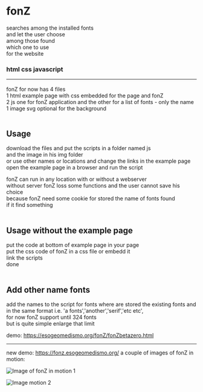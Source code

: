 # fonZ <br>
searches among the installed fonts<br>
and let the user choose<br>
among those found<br>
which one to use<br>
for the website<br>

### html css javascript <hr>

fonZ for now has 4 files<br>
1 html example page with css embedded for the page and fonZ<br>
2 js one for fonZ application and the other for a list of fonts - only the name<br>
1 image svg optional for the background<br><br>

## Usage
download the files and put the scripts in a folder named js<br>
and the image in his img folder<br>
or use other names or locations and change the links in the example page<br>
open the example page in a browser and run the script<br>

fonZ can run in any location with or without a webserver<br>
without server fonZ loss some functions and the user cannot save his choice<br>
because fonZ need some cookie for stored the name of fonts found<br>
if it find something<br><br>

## Usage without the example page<br>

put the code at bottom of example page in your page<br>
put the css code of fonZ in a css file or embedd it<br>
link the scripts<br>
done<br><br>

## Add other name fonts<br>

add the names to the script for fonts where are stored the existing fonts and in the same format i.e. 'a fonts','another','serif','etc etc',<br>
for now fonZ support until 324 fonts <br>
but is quite simple enlarge that limit <br>


demo: https://esogeomedismo.org/fonZ/fonZbetazero.html <hr>
new demo: https://fonz.esogeomedismo.org/
a couple of images of fonZ in motion:


![Image of fonZ in motion 1](https://fonz.esogeomedismo.org/img/fonZaction1.png)

![Image motion 2](https://fonz.esogeomedismo.org/img/fonZaction2.png)

